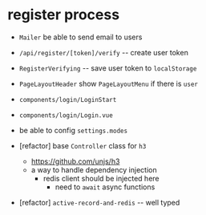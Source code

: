# register process

- `Mailer` be able to send email to users

- `/api/register/[token]/verify` -- create user token
- `RegisterVerifying` -- save user token to `localStorage`
- `PageLayoutHeader` show `PageLayoutMenu` if there is `user`

- `components/login/LoginStart`
- `components/login/Login.vue`

- be able to config `settings.modes`

- [refactor] base `Controller` class for `h3`
  - https://github.com/unjs/h3
  - a way to handle dependency injection
    - redis client should be injected here
      - need to `await` async functions

- [refactor] `active-record-and-redis` -- well typed

